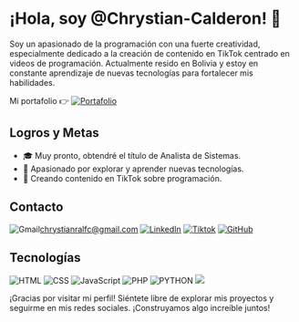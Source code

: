 # ¡Hola, soy @Chrystian-Calderon! 👋

Soy un apasionado de la programación con una fuerte creatividad, especialmente dedicado a la creación de contenido en TikTok centrado en videos de programación. Actualmente resido en Bolivia y estoy en constante aprendizaje de nuevas tecnologías para fortalecer mis habilidades.

Mi portafolio 👉 [![Portafolio](https://img.shields.io/badge/Portfolio-255E63?style=for-the-badge&logo=About.me&logoColor=white)](https://chrys-ralf.onrender.com)

## Logros y Metas

- 🎓 Muy pronto, obtendré el título de Analista de Sistemas.
- 🚀 Apasionado por explorar y aprender nuevas tecnologías.
- 🎥 Creando contenido en TikTok sobre programación.

## Contacto

![Gmail](https://img.shields.io/badge/Gmail-D14836?style=for-the-badge&logo=gmail&logoColor=white)chrystianralfc@gmail.com
[![LinkedIn](https://img.shields.io/badge/LinkedIn-0077B5?style=for-the-badge&logo=linkedin&logoColor=white)](www.linkedin.com/in/chrystian-calderon)
[![Tiktok](https://img.shields.io/badge/TikTok-000000?style=for-the-badge&logo=tiktok&logoColor=white)](https://www.tiktok.com/@chrysralf)
[![GitHub](https://img.shields.io/badge/GitHub-100000?style=for-the-badge&logo=github&logoColor=white)](https://github.com/Chrystian-Calderon)<br>

## Tecnologías

![HTML](https://img.shields.io/badge/HTML5-E34F26?style=for-the-badge&logo=html5&logoColor=white)
![CSS](https://img.shields.io/badge/CSS3-1572B6?style=for-the-badge&logo=css3&logoColor=white)
![JavaScript](https://img.shields.io/badge/JavaScript-323330?style=for-the-badge&logo=javascript&logoColor=F7DF1E)
![PHP](https://img.shields.io/badge/PHP-777BB4?style=for-the-badge&logo=php&logoColor=white)
![PYTHON](https://img.shields.io/badge/Python-FFD43B?style=for-the-badge&logo=python&logoColor=blue)
![](https://img.shields.io/badge/GIT-E44C30?style=for-the-badge&logo=git&logoColor=white)


¡Gracias por visitar mi perfil! Siéntete libre de explorar mis proyectos y seguirme en mis redes sociales. ¡Construyamos algo increíble juntos!
